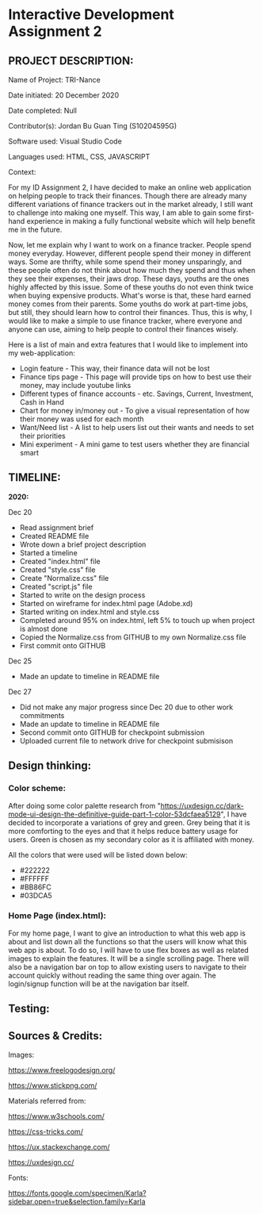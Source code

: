 # Interactive Development Assignment 2

## PROJECT DESCRIPTION:
Name of Project: TRI-Nance

Date initiated: 20 December 2020

Date completed: Null

Contributor(s): Jordan Bu Guan Ting (S10204595G)

Software used: Visual Studio Code

Languages used: HTML, CSS, JAVASCRIPT

Context:

For my ID Assignment 2, I have decided to make an online web application on helping people to track their finances. Though there are already many different variations of finance trackers out in the market already, I still want to challenge into making one myself. This way, I am able to gain some first-hand experience in making a fully functional website which will help benefit me in the future.

Now, let me explain why I want to work on a finance tracker. People spend money everyday. However, different people spend their money in different ways. Some are thrifty, while some spend their money unsparingly, and these people often do not think about how much they spend and thus when they see their expenses, their jaws drop. These days, youths are the ones highly affected by this issue. Some of these youths do not even think twice when buying expensive products. What's worse is that, these hard earned money comes from their parents. Some youths do work at part-time jobs, but still, they should learn how to control their finances. Thus, this is why, I would like to make a simple to use finance tracker, where everyone and anyone can use, aiming to help people to control their finances wisely.

Here is a list of main and extra features that I would like to implement into my web-application:

- Login feature - This way, their finance data will not be lost
- Finance tips page - This page will provide tips on how to best use their money, may include youtube links
- Different types of finance accounts - etc. Savings, Current, Investment, Cash in Hand
- Chart for money in/money out - To give a visual representation of how their money was used for each month
- Want/Need list - A list to help users list out their wants and needs to set their priorities
- Mini experiment - A mini game to test users whether they are financial smart

## **TIMELINE**:
**2020:**

Dec 20
- Read assignment brief
- Created README file
- Wrote down a brief project description
- Started a timeline
- Created "index.html" file
- Created "style.css" file
- Create "Normalize.css" file
- Created "script.js" file
- Started to write on the design process
- Started on wireframe for index.html page (Adobe.xd)
- Started writing on index.html and style.css
- Completed around 95% on index.html, left 5% to touch up when project is almost done
- Copied the Normalize.css from GITHUB to my own Normalize.css file
- First commit onto GITHUB

Dec 25
- Made an update to timeline in README file

Dec 27
- Did not make any major progress since Dec 20 due to other work commitments
- Made an update to timeline in README file
- Second commit onto GITHUB for checkpoint submission
- Uploaded current file to network drive for checkpoint submisison

## Design thinking:

### **Color scheme**:

After doing some color palette research from "https://uxdesign.cc/dark-mode-ui-design-the-definitive-guide-part-1-color-53dcfaea5129", I have decided to incorporate a variations of grey and green. Grey being that it is more comforting to the eyes and that it helps reduce battery usage for users. Green is chosen as my secondary color as it is affiliated with money. 

All the colors that were used will be listed down below:
- #222222
- #FFFFFF
- #BB86FC
- #03DCA5


### **Home Page (index.html):**

For my home page, I want to give an introduction to what this web app is about and list down all the functions so that the users will know what this web app is about. To do so, I will have to use flex boxes as well as related images to explain the features. It will be a single scrolling page. There will also be a navigation bar on top to allow existing users to navigate to their account quickly without reading the same thing over again. The login/signup function will be at the navigation bar itself.

## Testing:


## Sources & Credits:
Images: 

https://www.freelogodesign.org/

https://www.stickpng.com/

Materials referred from: 

https://www.w3schools.com/

https://css-tricks.com/

https://ux.stackexchange.com/

https://uxdesign.cc/

Fonts:

https://fonts.google.com/specimen/Karla?sidebar.open=true&selection.family=Karla



